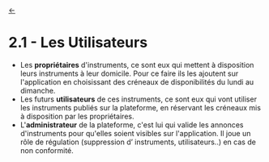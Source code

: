 <link rel="stylesheet" href="style.css"/>

[<p><span class="icon-big">&#8592;</span>](./2-analyse.md)

# 2.1 - Les Utilisateurs

-  Les **propriétaires** d'instruments, ce sont eux qui mettent à disposition leurs instruments à leur domicile.
Pour ce faire ils les ajoutent sur l'application en choisissant des créneaux de disponibilités du lundi au dimanche.
- Les futurs **utilisateurs** de ces instruments, ce sont eux qui vont utiliser les instruments publiés sur la plateforme, en réservant les créneaux mis à disposition par les propriétaires.
- L'**administrateur** de la plateforme, c'est lui qui valide les annonces d'instruments pour qu'elles soient visibles sur l'application.
Il joue un rôle de régulation (suppression d’ instruments, utilisateurs..) en cas de non conformité.
